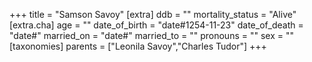 +++
title = "Samson Savoy"
[extra]
ddb = ""
mortality_status = "Alive"
[extra.cha]
age = ""
date_of_birth = "date#1254-11-23"
date_of_death = "date#"
married_on = "date#"
married_to = ""
pronouns = ""
sex = ""
[taxonomies]
parents = ["Leonila Savoy","Charles Tudor"]
+++

